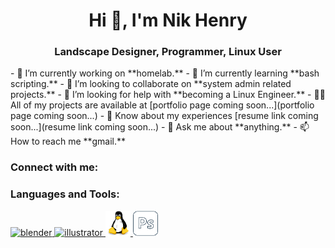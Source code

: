 <h1 align="center">Hi 👋, I'm Nik Henry</h1>
<h3 align="center">Landscape Designer, Programmer, Linux User</h3>
- 🔭 I’m currently working on **homelab.**
- 🌱 I’m currently learning **bash scripting.**
- 👯 I’m looking to collaborate on **system admin related projects.**
- 🤝 I’m looking for help with **becoming a Linux Engineer.**
- 👨‍💻 All of my projects are available at [portfolio page coming soon...](portfolio page coming soon...)
- 📄 Know about my experiences [resume link coming soon...](resume link coming soon...)
- 💬 Ask me about **anything.**
- 📫 How to reach me **gmail.**
<h3 align="left">Connect with me:</h3>
<p align="left">
</p>
<h3 align="left">Languages and Tools:</h3>
<p align="left"> <a href="https://www.blender.org/" target="_blank" rel="noreferrer"> <img src="https://download.blender.org/branding/community/blender_community_badge_white.svg" alt="blender" width="40" height="40"/> </a> <a href="https://www.adobe.com/in/products/illustrator.html" target="_blank" rel="noreferrer"> <img src="https://www.vectorlogo.zone/logos/adobe_illustrator/adobe_illustrator-icon.svg" alt="illustrator" width="40" height="40"/> </a> <a href="https://www.linux.org/" target="_blank" rel="noreferrer"> <img src="https://raw.githubusercontent.com/devicons/devicon/master/icons/linux/linux-original.svg" alt="linux" width="40" height="40"/> </a> <a href="https://www.photoshop.com/en" target="_blank" rel="noreferrer"> <img src="https://raw.githubusercontent.com/devicons/devicon/master/icons/photoshop/photoshop-line.svg" alt="photoshop" width="40" height="40"/> </a> </p>
